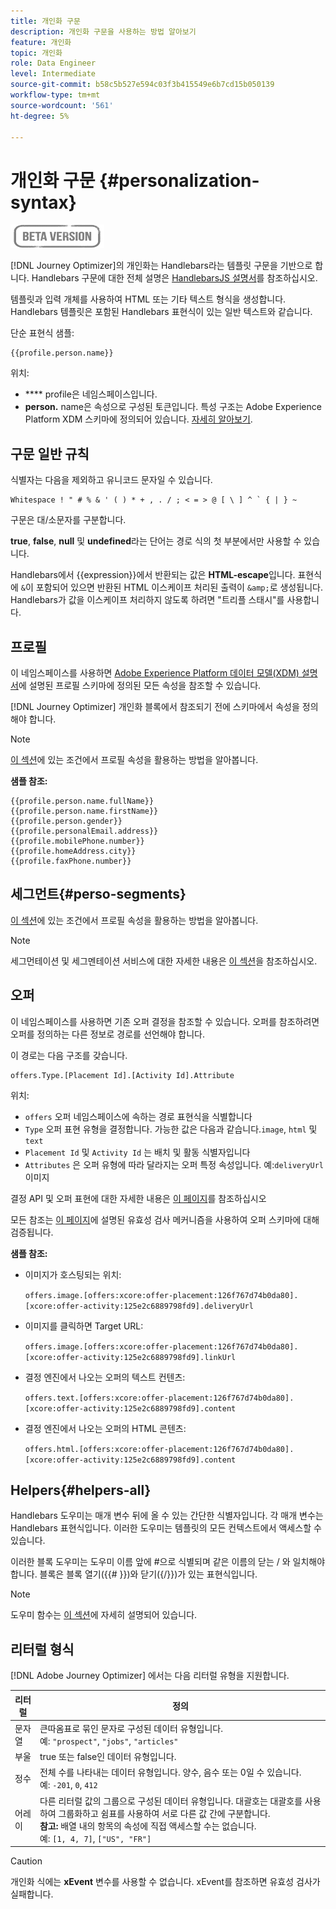 ```yaml
---
title: 개인화 구문
description: 개인화 구문을 사용하는 방법 알아보기
feature: 개인화
topic: 개인화
role: Data Engineer
level: Intermediate
source-git-commit: b58c5b527e594c03f3b415549e6b7cd15b050139
workflow-type: tm+mt
source-wordcount: '561'
ht-degree: 5%

---
```



# 개인화 구문 {#personalization-syntax}

![](../assets/do-not-localize/badge.png)

[!DNL Journey Optimizer]의 개인화는 Handlebars라는 템플릿 구문을 기반으로 합니다.
Handlebars 구문에 대한 전체 설명은 [HandlebarsJS 설명서](https://handlebarsjs.com/)를 참조하십시오.

템플릿과 입력 개체를 사용하여 HTML 또는 기타 텍스트 형식을 생성합니다. Handlebars 템플릿은 포함된 Handlebars 표현식이 있는 일반 텍스트와 같습니다.

단순 표현식 샘플:

```
{{profile.person.name}}
```

위치:

* **** profile은 네임스페이스입니다.
* **person.** name은 속성으로 구성된 토큰입니다. 특성 구조는 Adobe Experience Platform XDM 스키마에 정의되어 있습니다. [자세히 알아보기](https://experienceleague.adobe.com/docs/experience-platform/xdm/home.html?lang=ko).

## 구문 일반 규칙

식별자는 다음을 제외하고 유니코드 문자일 수 있습니다.

```
Whitespace ! " # % & ' ( ) * + , . / ; < = > @ [ \ ] ^ ` { | } ~
```

구문은 대/소문자를 구분합니다.

**true**, **false**, **null** 및 **undefined**&#x200B;라는 단어는 경로 식의 첫 부분에서만 사용할 수 있습니다.

Handlebars에서 {{expression}}에서 반환되는 값은 **HTML-escape**&#x200B;입니다. 표현식에 `&`이 포함되어 있으면 반환된 HTML 이스케이프 처리된 출력이 `&amp;`로 생성됩니다. Handlebars가 값을 이스케이프 처리하지 않도록 하려면 &quot;트리플 스태시&quot;를 사용합니다.

## 프로필

이 네임스페이스를 사용하면 [Adobe Experience Platform 데이터 모델(XDM) 설명서](https://experienceleague.adobe.com/docs/experience-platform/xdm/home.html)에 설명된 프로필 스키마에 정의된 모든 속성을 참조할 수 있습니다.

[!DNL Journey Optimizer] 개인화 블록에서 참조되기 전에 스키마에서 속성을 정의해야 합니다.

>[!NOTE]
>
>[이 섹션](functions/helpers.md#if-function)에 있는 조건에서 프로필 속성을 활용하는 방법을 알아봅니다.

**샘플 참조:**

```
{{profile.person.name.fullName}}
{{profile.person.name.firstName}}
{{profile.person.gender}}
{{profile.personalEmail.address}}
{{profile.mobilePhone.number}}
{{profile.homeAddress.city}}
{{profile.faxPhone.number}}
```

## 세그먼트{#perso-segments}

[이 섹션](functions/helpers.md#if-function)에 있는 조건에서 프로필 속성을 활용하는 방법을 알아봅니다.

>[!NOTE]
>세그먼테이션 및 세그멘테이션 서비스에 대한 자세한 내용은 [이 섹션](../segment/about-segments.md)을 참조하십시오.


## 오퍼

이 네임스페이스를 사용하면 기존 오퍼 결정을 참조할 수 있습니다.
오퍼를 참조하려면 오퍼를 정의하는 다른 정보로 경로를 선언해야 합니다.

이 경로는 다음 구조를 갖습니다.

```
offers.Type.[Placement Id].[Activity Id].Attribute
```

위치:

* `offers` 오퍼 네임스페이스에 속하는 경로 표현식을 식별합니다
* `Type`  오퍼 표현 유형을 결정합니다. 가능한 값은 다음과 같습니다.`image`, `html` 및 `text`
* `Placement Id` 및 `Activity Id` 는 배치 및 활동 식별자입니다
* `Attributes` 은 오퍼 유형에 따라 달라지는 오퍼 특정 속성입니다. 예:`deliveryUrl` 이미지

결정 API 및 오퍼 표현에 대한 자세한 내용은 [이 페이지](../../using/offers/api-reference/decisions-api/deliver-offers.md)를 참조하십시오

모든 참조는 [이 페이지](personalization-validation.md)에 설명된 유효성 검사 메커니즘을 사용하여 오퍼 스키마에 대해 검증됩니다.

**샘플 참조:**

* 이미지가 호스팅되는 위치:

   `offers.image.[offers:xcore:offer-placement:126f767d74b0da80].[xcore:offer-activity:125e2c6889798fd9].deliveryUrl`

* 이미지를 클릭하면 Target URL:

   `offers.image.[offers:xcore:offer-placement:126f767d74b0da80].[xcore:offer-activity:125e2c6889798fd9].linkUrl`

* 결정 엔진에서 나오는 오퍼의 텍스트 컨텐츠:

   `offers.text.[offers:xcore:offer-placement:126f767d74b0da80].[xcore:offer-activity:125e2c6889798fd9].content`

* 결정 엔진에서 나오는 오퍼의 HTML 콘텐츠:

   `offers.html.[offers:xcore:offer-placement:126f767d74b0da80].[xcore:offer-activity:125e2c6889798fd9].content`


## Helpers{#helpers-all}

Handlebars 도우미는 매개 변수 뒤에 올 수 있는 간단한 식별자입니다.
각 매개 변수는 Handlebars 표현식입니다. 이러한 도우미는 템플릿의 모든 컨텍스트에서 액세스할 수 있습니다.

이러한 블록 도우미는 도우미 이름 앞에 #으로 식별되며 같은 이름의 닫는 / 와 일치해야 합니다.
블록은 블록 열기({{# }})와 닫기({/}})가 있는 표현식입니다.


>[!NOTE]
>
>도우미 함수는 [이 섹션](functions/helpers.md)에 자세히 설명되어 있습니다.


## 리터럴 형식

[!DNL Adobe Journey Optimizer] 에서는 다음 리터럴 유형을 지원합니다.

| 리터럴 | 정의 |
| ------- | ---------- |
| 문자열 | 큰따옴표로 묶인 문자로 구성된 데이터 유형입니다. <br>예: `"prospect"`, `"jobs"`, `"articles"` |
| 부울 | true 또는 false인 데이터 유형입니다. |
| 정수 | 전체 수를 나타내는 데이터 유형입니다. 양수, 음수 또는 0일 수 있습니다. <br>예: `-201`, `0`, `412` |
| 어레이 | 다른 리터럴 값의 그룹으로 구성된 데이터 유형입니다. 대괄호는 대괄호를 사용하여 그룹화하고 쉼표를 사용하여 서로 다른 값 간에 구분합니다.<br> **참고:**  배열 내의 항목의 속성에 직접 액세스할 수는 없습니다. <br> 예: `[1, 4, 7]`, `["US", "FR"]` |

>[!CAUTION]
>
>개인화 식에는 **xEvent** 변수를 사용할 수 없습니다. xEvent를 참조하면 유효성 검사가 실패합니다.
